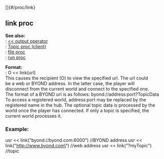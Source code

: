 []{#/proc/link}    
## link proc    
**See also:**    
:   [\<\< output operator](/ref/operator/%3c%3c/output.md)    
:   [Topic proc (client)](/ref/client/proc/Topic.md)    
:   [file proc](/ref/proc/file.md)    
:   [run proc](/ref/proc/run.md)    
<!-- -->    
**Format:**    
:   O \<\< link(url)    
This causes the recipient (O) to view the specified url. The url could    
be a web or BYOND address. In the latter case, the player will    
disconnect from the current world and connect to the specified one.    
The format of a BYOND url is as follows: byond://address:port?TopicData    
To access a registered world, address:port may be replaced by the    
registered name in the hub. The optional topic data is processed by the    
world once the player has connected. If only a topic is specified, the    
current world processes it.    
### Example:    
usr \<\< link(\"byond://byond.com:6000\") //BYOND address usr \<\<    
link(\"http://www.byond.com\") //web address usr \<\< link(\"?myTopic\")    
//topic  